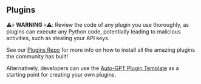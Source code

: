 ## Plugins

⚠️💀 **WARNING** 💀⚠️: Review the code of any plugin you use thoroughly, as plugins can execute any Python code, potentially leading to malicious activities, such as stealing your API keys.

See our [Plugins Repo](https://github.com/Significant-Gravitas/Auto-GPT-Plugins) for more info on how to install all the amazing plugins the community has built!

Alternatively, developers can use the [Auto-GPT Plugin Template](https://github.com/Significant-Gravitas/Auto-GPT-Plugin-Template) as a starting point for creating your own plugins.
